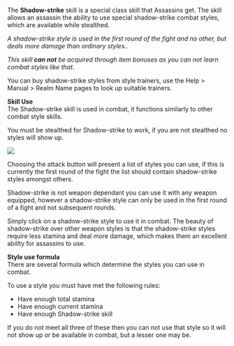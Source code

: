 The **Shadow-strike** skill is a special class skill that Assassins get. The skill allows an assassin the ability to use special shadow-strike combat styles, which are available while stealthed.

_A shadow-strike style is used in the first round of the fight and no other, but deals more damage than ordinary styles.._

_This skill **can not** be acquired through item bonuses as you can not learn combat styles like that._

You can buy shadow-strike styles from style trainers, use the Help > Manual > Realm Name pages to look up suitable trainers.

**Skill Use**  
The Shadow-strike skill is used in combat, it functions similarly to other combat style skills.

You must be stealthed for Shadow-strike to work, if you are not stealthed no styles will show up.

[![](https://lohcdn.com/images/t_shadowstrike.jpg)](https://lohcdn.com/images/shadowstrike.jpg)

Choosing the attack button will present a list of styles you can use, if this is currently the first round of the fight the list should contain shadow-strike styles amongst others.

Shadow-strike is not weapon dependant you can use it with any weapon equipped, however a shadow-strike style can only be used in the first round of a fight and not subsequent rounds.

Simply click on a shadow-strike style to use it in combat. The beauty of shadow-strike over other weapon styles is that the shadow-strike styles require less stamina and deal more damage, which makes them an excellent ability for assassins to use.

**Style use formula**  
There are several formula which determine the styles you can use in combat.

To use a style you must have met the following rules:

*   Have enough total stamina
*   Have enough current stamina
*   Have enough Shadow-strike skill

If you do not meet all three of these then you can not use that style so it will not show up or be available in combat, but a lesser one may be.